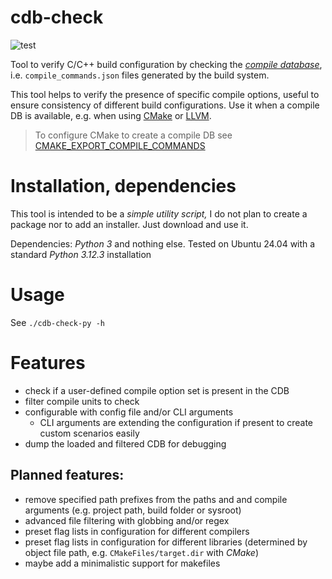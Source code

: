 cdb-check
===

![test](https://github.com/baltth/cdb-check/actions/workflows/main.yml/badge.svg)

Tool to verify C/C++ build configuration by checking the
_[compile database](https://clang.llvm.org/docs/JSONCompilationDatabase.html)_,
i.e. `compile_commands.json` files generated by the build system.

This tool helps to verify the presence of specific compile options,
useful to ensure consistency of different build configurations.
Use it when a compile DB is available, e.g. when using
[CMake](https://cmake.org) or [LLVM](https://clang.llvm.org).

> To configure CMake to create a compile DB see
> [CMAKE_EXPORT_COMPILE_COMMANDS](https://cmake.org/cmake/help/latest/variable/CMAKE_EXPORT_COMPILE_COMMANDS.html)

# Installation, dependencies

This tool is intended to be a _simple utility script,_ I do not plan to create
a package nor to add an installer. Just download and use it.

Dependencies: _Python 3_ and nothing else. Tested on Ubuntu 24.04 with
a standard _Python 3.12.3_ installation

# Usage

See `./cdb-check-py -h`

# Features

- check if a user-defined compile option set is present in the CDB
- filter compile units to check
- configurable with config file and/or CLI arguments
  - CLI arguments are extending the configuration if present
    to create custom scenarios easily
- dump the loaded and filtered CDB for debugging

## Planned features:

- remove specified path prefixes from the paths and and compile arguments
  (e.g. project path, build folder or sysroot)
- advanced file filtering with globbing and/or regex
- preset flag lists in configuration for different compilers
- preset flag lists in configuration for different libraries
  (determined by object file path, e.g. `CMakeFiles/target.dir` with _CMake_)
- maybe add a minimalistic support for makefiles

